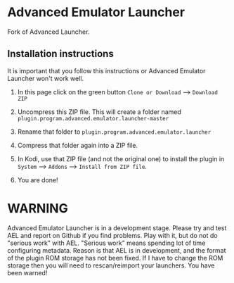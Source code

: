 # Advanced Emulator Launcher #

Fork of Advanced Launcher.

## Installation instructions ##

It is important that you follow this instructions or Advanced Emulator Launcher won't work well.

  1) In this page click on the green button `Clone or Download` --> `Download ZIP`

  2) Uncompress this ZIP file. This will create a folder named `plugin.program.advanced.emulator.launcher-master`

  3) Rename that folder to `plugin.program.advanced.emulator.launcher`

  4) Compress that folder again into a ZIP file. 

  5) In Kodi, use that ZIP file (and not the original one) to install the plugin in `System` --> `Addons` 
     --> `Install from ZIP file`.

  6) You are done!

# WARNING #

Advanced Emulator Launcher is in a development stage. Please try and test AEL and report on Github if you 
find problems. Play with it, but do not do "serious work" with AEL. "Serious work" means spending lot 
of time configuring metadata. Reason is that AEL is in development, and the format of the plugin 
ROM storage has not been fixed. If I have to change the ROM storage then you will need to 
rescan/reimport your launchers. You have been warned! 

